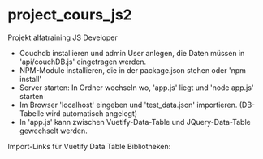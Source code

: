 # project_cours_js2
Projekt alfatraining JS Developer

- Couchdb installieren und admin User anlegen, die Daten müssen 
    in 'api/couchDB.js' eingetragen werden.
- NPM-Module installieren, die in der package.json stehen oder 'npm install'
- Server starten: In Ordner wechseln wo, 'app.js' liegt und 'node app.js' starten
- Im Browser 'localhost' eingeben und 'test_data.json' importieren. (DB-Tabelle wird automatisch angelegt)
- In 'app.js' kann zwischen Vuetify-Data-Table und JQuery-Data-Table gewechselt werden.


Import-Links für Vuetify Data Table Bibliotheken:
  <link href="https://fonts.googleapis.com/css?family=Roboto:100,300,400,500,700,900" rel="stylesheet">
  <link href="https://cdn.jsdelivr.net/npm/@mdi/font@4.x/css/materialdesignicons.min.css" rel="stylesheet">
  <link href="https://fonts.googleapis.com/css?family=Material+Icons" rel="stylesheet">
  <link href="https://cdn.jsdelivr.net/npm/vuetify@2.2.8/dist/vuetify.min.css" rel="stylesheet">

  <script src="https://cdn.jsdelivr.net/npm/babel-polyfill/dist/polyfill.min.js"></script>
  <script src="https://cdn.jsdelivr.net/npm/vue@2.x/dist/vue.js"></script>
  <script src="https://cdn.jsdelivr.net/npm/vuetify@2.x/dist/vuetify.js"></script>
